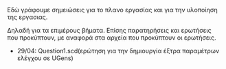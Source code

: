 Εδώ γράφουμε σημειώσεις για το πλανο εργασίας και για την υλοποίηση της εργασιας.

Δηλαδή για τα επιμέρους βήματα. Επίσης παρατηρήσεις και ερωτήσεις που προκύπτουν, με αναφορά στα αρχεία που προκύπτουν οι ερωτήσεις.



- 29/04: Question1.scd(ερώτηση για την δημιουργία έξτρα παραμέτρων ελέγχου σε UGens)

